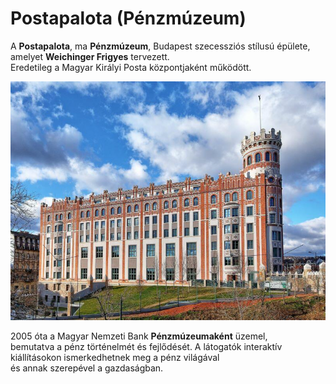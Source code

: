 # Postapalota (Pénzmúzeum)

A **Postapalota**, ma **Pénzmúzeum**, Budapest szecessziós stílusú épülete, amelyet **Weichinger Frigyes** tervezett.  
Eredetileg a Magyar Királyi Posta központjaként működött.

![Postapalota](kepek/postapalota1000px.pjg)

2005 óta a Magyar Nemzeti Bank **Pénzmúzeumaként** üzemel,  
bemutatva a pénz történelmét és fejlődését. A látogatók interaktív kiállításokon ismerkedhetnek meg a pénz világával  
és annak szerepével a gazdaságban.


